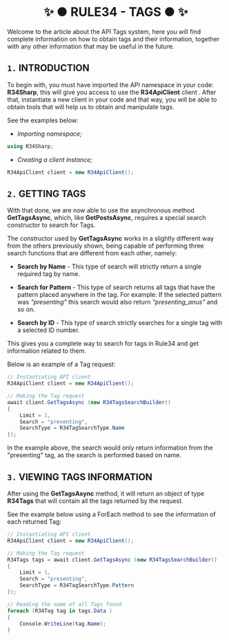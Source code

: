 ﻿<h1 align="center"> ✨ ● RULE34 - TAGS ● ✨ </h1>

Welcome to the article about the API Tags system, here you will find complete information on how to obtain tags and their information, together with any other information that may be useful in the future.

## `1.` INTRODUCTION
To begin with, you must have imported the API namespace in your code: **R34Sharp**, this will give you access to use the **R34ApiClient** client . After that, instantiate a new client in your code and that way, you will be able to obtain tools that will help us to obtain and manipulate tags.

See the examples below:

- _Importing namespace;_
```cs
using R34Sharp;
```

- _Creating a client instance;_
```cs
R34ApiClient client = new R34ApiClient();
```

## `2.` GETTING TAGS
With that done, we are now able to use the asynchronous method **GetTagsAsync**, which, like **GetPostsAsync**, requires a special search constructor to search for Tags.

The constructor used by **GetTagsAsync** works in a slightly different way from the others previously shown, being capable of performing three search functions that are different from each other, namely:

- **Search by Name** - This type of search will strictly return a single required tag by name.

- **Search for Pattern** - This type of search returns all tags that have the pattern placed anywhere in the tag. For example: If the selected pattern was _"presenting"_ this search would also return _"presenting_anus"_ and so on.

- **Search by ID** - This type of search strictly searches for a single tag with a selected ID number.

This gives you a complete way to search for tags in Rule34 and get information related to them.

Below is an example of a Tag request:
```cs
// Instantiating API client
R34ApiClient client = new R34ApiClient();

// Making the Tag request
await client.GetTagsAsync (new R34TagsSearchBuilder()
{
    Limit = 1,
    Search = "presenting",
    SearchType = R34TagSearchType.Name
});
```

In the example above, the search would only return information from the "presenting" tag, as the search is performed based on name.

## `3.` VIEWING TAGS INFORMATION
After using the **GetTagsAsync** method, it will return an object of type **R34Tags** that will contain all the tags returned by the request.

See the example below using a ForEach method to see the information of each returned Tag:

```cs
// Instantiating API client
R34ApiClient client = new R34ApiClient();

// Making the Tag request
R34Tags tags = await client.GetTagsAsync (new R34TagsSearchBuilder()
{
    Limit = 1,
    Search = "presenting",
    SearchType = R34TagSearchType.Pattern
});

// Reading the name of all Tags found
foreach (R34Tag tag in tags.Data )
{
    Console.WriteLine(tag.Name);
}
```
